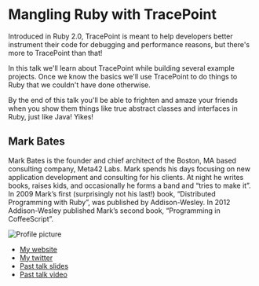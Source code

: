 # Mangling Ruby with TracePoint

Introduced in Ruby 2.0, TracePoint is meant to help developers better instrument their code for debugging and performance reasons, but there's more to TracePoint than that!

In this talk we'll learn about TracePoint while building several example projects. Once we know the basics we'll use TracePoint to do things to Ruby that we couldn't have done otherwise.

By the end of this talk  you'll be able to frighten and amaze your friends when you show them things like true abstract classes and interfaces in Ruby, just like Java! Yikes!

## Mark Bates

Mark Bates is the founder and chief architect of the Boston, MA based consulting company, Meta42 Labs. Mark spends his days focusing on new application development and consulting for his clients. At night he writes books, raises kids, and occasionally he forms a band and “tries to make it”. In 2009 Mark’s first (surprisingly not his last!) book, “Distributed Programming with Ruby”, was published by Addison-Wesley. In 2012 Addison-Wesley published Mark’s second book, “Programming in CoffeeScript”.

![Profile picture](http://www.gravatar.com/avatar/c6f2229ca2c8dcf0176f036508ec2c3b.png?s=500)

- [My website](http://www.metabates.com)
- [My twitter](https://twitter.com/markbates)
- [Past talk slides](http://example.com)
- [Past talk video](http://confreaks.com/videos/2617-btvruby2013-keynote-get-better)
